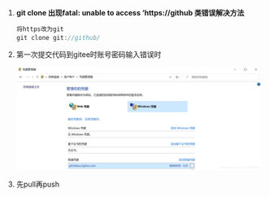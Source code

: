 1. **git clone 出现fatal: unable to access ‘https://github 类错误解决方法**

   ```java
   将https改为git
   git clone git://github/
   ```

   

2. 第一次提交代码到gitee时账号密码输入错误时

   ![20200729123706443](git%E6%8A%A5%E9%94%99.assets/20200729123706443.png)

3. 先pull再push
